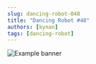 ```yaml
---
slug: dancing-robot-048
title: "Dancing Robot #48"
authors: [kynan]
tags: [dancing-robot]
---
```


![Example banner](/img/stories/dancing-robot/048.PNG)
